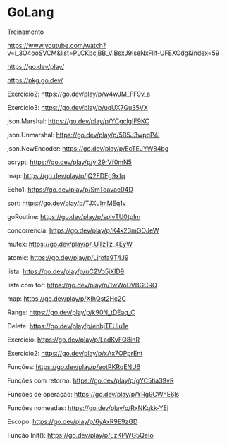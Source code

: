 # GoLang
Treinamento

https://www.youtube.com/watch?v=i_3O4ooSVCM&list=PLCKpcjBB_VlBsxJ9IseNxFllf-UFEXOdg&index=59

https://go.dev/play/

https://pkg.go.dev/

Exercicio2:
https://go.dev/play/p/w4wJM_FF9v_a

Exercicio3:
https://go.dev/play/p/uqUX7Gu35VX

json.Marshal: https://go.dev/play/p/YCgclgIF9KC

json.Unmarshal: https://go.dev/play/p/5B5J3wpqP4l

json.NewEncoder: https://go.dev/play/p/EcTEJYW84bg

bcrypt: https://go.dev/play/p/yl29rVf0mN5

map: https://go.dev/play/p/jQ2FDEg9xfq

Echo1: https://go.dev/play/p/SmToavae04D

sort: https://go.dev/play/p/TJXuImMEq1v

goRoutine: https://go.dev/play/p/splvTU0tpIm

concorrencia: https://go.dev/play/p/K4k23mGOJeW

mutex: https://go.dev/play/p/_UTzTz_4EyW

atomic: https://go.dev/play/p/Ljrofa9T4J9

lista: https://go.dev/play/p/uC2Vo5jXlD9

lista com for: https://go.dev/play/p/1wWoDVBGCRO

map: https://go.dev/play/p/XIhQst2Hc2C

Range: https://go.dev/play/p/k90N_tDEaq_C

Delete: https://go.dev/play/p/enbjTFUIu1e

Exercicio: https://go.dev/play/p/LadKvFQ8inR

Exercicio2: https://go.dev/play/p/xAx7OPprEnt

Funções: https://go.dev/play/p/eotRKRqENU6

Funções com retorno: https://go.dev/play/p/gYC5tia39vR

Funções de operação: https://go.dev/play/p/YRg9CWhE6ls

Funções nomeadas: https://go.dev/play/p/RxNKgkk-YEj

Escopo: https://go.dev/play/p/6yAxR9E9zGD

Função Init(): https://go.dev/play/p/EzKPWG5QeIo